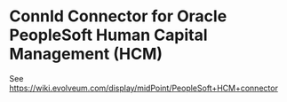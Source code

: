 # ConnId Connector for Oracle PeopleSoft Human Capital Management (HCM)

See https://wiki.evolveum.com/display/midPoint/PeopleSoft+HCM+connector
